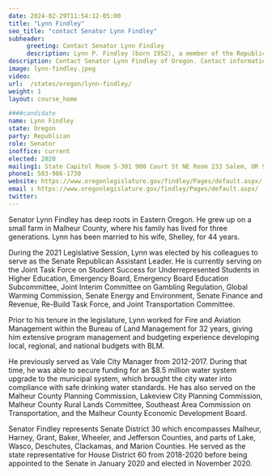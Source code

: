 ```yaml
---
date: 2024-02-29T11:54:12-05:00
title: "Lynn Findley"
seo_title: "contact Senator Lynn Findley"
subheader:
     greeting: Contact Senator Lynn Findley
     description: Lynn P. Findley (born 1952), a member of the Republican Party, is an American politician serving in the Oregon State Senate. He represents the 30th district, which covers much of Eastern Oregon. He assumed office on January 9, 2020.
description: Contact Senator Lynn Findley of Oregon. Contact information for Lynn Findley includes email address, phone number, and mailing address.
image: lynn-findley.jpeg
video:
url:  /states/oregon/lynn-findley/
weight: 1
layout: course_home

####candidate
name: Lynn Findley
state: Oregon
party: Republican
role: Senator
inoffice: current
elected: 2020
mailing1: State Capitol Room S-301 900 Court St NE Room 233 Salem, OR 97301
phone1: 503-986-1730
website: https://www.oregonlegislature.gov/findley/Pages/default.aspx/
email : https://www.oregonlegislature.gov/findley/Pages/default.aspx/
twitter:
---
```


Senator Lynn Findley has deep roots in Eastern Oregon. He grew up on a small farm in Malheur County, where his family has lived for three generations. Lynn has been married to his wife, Shelley, for 44 years.

During the 2021 Legislative Session, Lynn was elected by his colleagues to serve as the Senate Republican Assistant Leader. He is currently serving on the Joint Task Force on Student Success for Underrepresented Students in Higher Education, Emergency Board, Emergency Board Education Subcommittee, Joint Interim Committee on Gambling Regulation, Global Warming Commission, Senate Energy and Environment, Senate Finance and Revenue, Re-Build Task Force,  and Joint Transportation Committee.

Prior to his tenure in the legislature, Lynn worked for Fire and Aviation Management within the Bureau of Land Management for 32 years, giving him extensive program management and budgeting experience developing local, regional, and national budgets with BLM.

He previously served as Vale City Manager from 2012-2017. During that time, he was able to secure funding for an $8.5 million water system upgrade to the municipal system, which brought the city water into compliance with safe drinking water standards. He has also served on the Malheur County Planning Commission, Lakeview City Planning Commission, Malheur County Rural Lands Committee, Southeast Area Commission on Transportation, and the Malheur County Economic Development Board.

Senator Findley represents Senate District 30 which encompasses Malheur, Harney, Grant, Baker, Wheeler, and Jefferson Counties, and parts of Lake, Wasco, Deschutes, Clackamas, and Marion Counties. He served as the state representative for House District 60 from 2018-2020 before being appointed to the Senate in January 2020 and elected in November 2020.​
